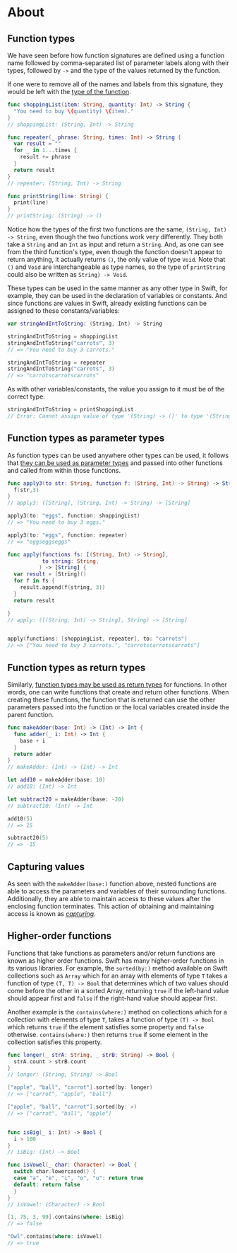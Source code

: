 # About

## Function types

We have seen before how function signatures are defined using a function name followed by comma-separated list of parameter labels along with their types, followed by `->` and the type of the values returned by the function.

If one were to remove all of the names and labels from this signature, they would be left with the [type of the function][function-types].

```swift
func shoppingList(item: String, quantity: Int) -> String {
  "You need to buy \(quantity) \(item)."
}
// shoppingList: (String, Int) -> String

func repeater(_ phrase: String, times: Int) -> String {
  var result = ""
  for _ in 1...times {
    result += phrase
  }
  return result
}
// repeater: (String, Int) -> String

func printString(line: String) {
  print(line)
}
// printString: (String) -> ()
```

Notice how the types of the first two functions are the same, `(String, Int) -> String`, even though the two functions work very differently. They both take a `String` and an `Int` as input and return a `String`. And, as one can see from the third function's type, even though the function doesn't appear to return anything, it actually returns `()`, the only value of type `Void`. Note that `()` and `Void` are interchangeable as type names, so the type of `printString` could also be written as `String) -> Void`.

These types can be used in the same manner as any other type in Swift, for example, they can be used in the declaration of variables or constants. And since functions are values in Swift, already existing functions can be assigned to these constants/variables:

```swift
var stringAndIntToString: (String, Int) -> String

stringAndIntToString = shoppingList
stringAndIntToString("carrots", 3)
// => "You need to buy 3 carrots."

stringAndIntToString = repeater
stringAndIntToString("carrots", 3)
// => "carrotscarrotscarrots"
```

As with other variables/constants, the value you assign to it must be of the correct type:

```swift
stringAndIntToString = printShoppingList
// Error: Cannot assign value of type '(String) -> ()' to type '(String, Int) -> String'
```

## Function types as parameter types

As function types can be used anywhere other types can be used, it follows that [they can be used as parameter types][functions-as-parameters] and passed into other functions and called from within those functions.

```swift
func apply3(to str: String, function f: (String, Int) -> String) -> String {
  f(str,3)
}
// apply3: ([String], (String, Int) -> String) -> [String]

apply3(to: "eggs", function: shoppingList)
// => "You need to buy 3 eggs."

apply3(to: "eggs", function: repeater)
// => "eggseggseggs"

func apply(functions fs: [(String, Int) -> String],
           to string: String,
          ) -> [String] {
  var result = [String]()
  for f in fs {
    result.append(f(string, 3))
  }
  return result

}
// apply: ([(String, Int) -> String], String) -> [String]


apply(functions: [shoppingList, repeater], to: "carrots")
// => ["You need to buy 3 carrots.", "carrotscarrotscarrots"]
```

## Function types as return types

Similarly, [function types may be used as return types][functions-as-returns] for functions. In other words, one can write functions that create and return other functions. When creating these functions, the function that is returned can use the other parameters passed into the function or the local variables created inside the parent function.

```swift
func makeAdder(base: Int) -> (Int) -> Int {
  func adder(_ i: Int) -> Int {
    base + i
  }
  return adder
}
// makeAdder: (Int) -> (Int) -> Int

let add10 = makeAdder(base: 10)
// add10: (Int) -> Int

let subtract20 = makeAdder(base: -20)
// subtract10: (Int) -> Int

add10(5)
// => 15

subtract20(5)
// => -15
```

## Capturing values

As seen with the `makeAdder(base:)` function above, nested functions are able to access the parameters and variables of their surrounding functions. Additionally, they are able to maintain access to these values after the enclosing function terminates. This action of obtaining and maintaining access is known as [_capturing_][capturing-values].

## Higher-order functions

Functions that take functions as parameters and/or return functions are known as higher order functions. Swift has many higher-order functions in its various libraries. For example, the `sorted(by:)` method available on Swift collections such as `Array` which for an array with elements of type `T` takes a function of type `(T, T) -> Bool` that determines which of two values should come before the other in a sorted Array, returning `true` if the left-hand value should appear first and `false` if the right-hand value should appear first.

Another example is the `contains(where:)` method on collections which for a collection with elements of type `T`, takes a function of type `(T) -> Bool` which returns `true` if the element satisfies some property and `false` otherwise. `contains(where:)` then returns `true` if some element in the collection satisfies this property.

```swift
func longer(_ strA: String, _ strB: String) -> Bool {
  strA.count > strB.count
}
// longer: (String, String) -> Bool

["apple", "ball", "carrot"].sorted(by: longer)
// => ["carrot", "apple", "ball"]

["apple", "ball", "carrot"].sorted(by: >)
// => ["carrot", "ball", "apple"]


func isBig(_ i: Int) -> Bool {
  i > 100
}
// isBig: (Int) -> Bool

func isVowel(_ char: Character) -> Bool {
  switch char.lowercased() {
  case "a", "e", "i", "o", "u": return true
  default: return false
  }
}
// isVowel: (Character) -> Bool

[1, 75, 3, 99].contains(where: isBig)
// => false

"Owl".contains(where: isVowel)
// => true

```

[function-types]: https://docs.swift.org/swift-book/LanguageGuide/Functions.html#ID174
[functions-as-parameters]: https://docs.swift.org/swift-book/LanguageGuide/Functions.html#ID176
[functions-as-returns]: https://docs.swift.org/swift-book/LanguageGuide/Functions.html#ID177
[capturing-values]: https://docs.swift.org/swift-book/LanguageGuide/Closures.html#ID103
